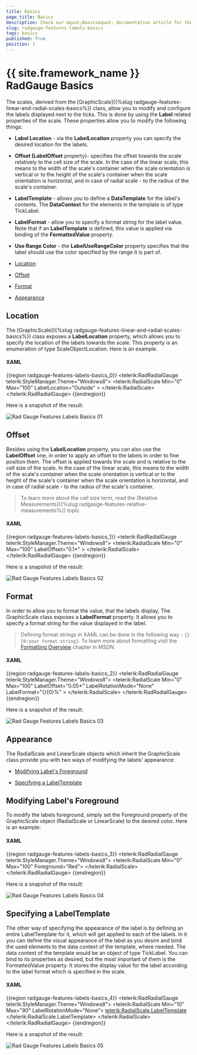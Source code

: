 ```yaml
---
title: Basics
page_title: Basics
description: Check our &quot;Basics&quot; documentation article for the RadGauge {{ site.framework_name }} control.
slug: radgauge-features-labels-basics
tags: basics
published: True
position: 1
---
```


# {{ site.framework_name }} RadGauge Basics

The scales, derived from the [GraphicScale]({%slug radgauge-features-linear-and-radial-scales-basics%}) class, allow you to modify and configure the labels displayed next to the ticks.
        This is done by using the __Label__ related properties of the scale. These properties allow you to modify the following things:

* __Label Location__ - via the __LabelLocation__ property you can specify the desired location for the labels.

* __Offset (LabelOffset__ property)- specifies the offset towards the scale relatively to the cell size of the scale. In the case of the linear scale, this means to the width of the scale's container when the scale orientation
            is vertical or to the height of the scale's container when the scale orientation is horizontal, and in case of radial scale - to the radius of the scale's container.

* __LabelTemplate__ - allows you to define a __DataTemplate__ for the label's contents. The __DataContext__ for the elements in the template is of type TickLabel.

* __LabelFormat__ - allow you to specify a format string for the label value. Note that if an __LabelTemplate__ is defined, this value is applied via binding of the __FormattedValue__ property.

* __Use Range Color__ - the __LabelUseRangeColor__ property specifies that the label should use the color specified by the range it is part of.

* [Location](#location)

* [Offset](#offset)

* [Format](#format)

* [Appearance](#appearance)

## Location

The [GraphicScale]({%slug radgauge-features-linear-and-radial-scales-basics%}) class exposes a __LabelLocation__ property, which allows you to specify the location of the labels towards the scale. This property is an enumeration of type ScaleObjectLocation. Here is an example.

#### __XAML__
{{region radgauge-features-labels-basics_0}}
	<telerik:RadRadialGauge telerik:StyleManager.Theme="Windows8">
	    <telerik:RadialScale
	                    Min="0"
	                    Max="100"
	                    LabelLocation="Outside" >
	    </telerik:RadialScale>
	</telerik:RadRadialGauge>
{{endregion}}

Here is a snapshot of the result:

![Rad Gauge Features Labels Basics 01](images/RadGauge_Features_Labels_Basics_01.PNG)

## Offset

Besides using the __LabelLocation__ property, you can also use the __LabelOffset__ one, in order to apply an offset to the labels in order to fine position them. The offset is applied towards the scale and is relative to the cell size of the scale. In the case of the linear scale, this means to the width of the scale's container when the scale orientation is vertical or to the height of the scale's container when the scale orientation is horizontal, and in case of radial scale - to the radius of the scale's container.

>To learn more about the cell size term, read the [Relative Measurements]({%slug radgauge-features-relative-measurements%}) topic.

#### __XAML__
{{region radgauge-features-labels-basics_1}}
	<telerik:RadRadialGauge telerik:StyleManager.Theme="Windows8">
	    <telerik:RadialScale
	                    Min="0"
	                    Max="100"
	                    LabelOffset="0.1*" >
	    </telerik:RadialScale>
	</telerik:RadRadialGauge>
{{endregion}}

Here is a snapshot of the result:

![Rad Gauge Features Labels Basics 02](images/RadGauge_Features_Labels_Basics_02.PNG)

## Format

In order to allow you to format the value, that the labels display, The GraphicScale class exposes a __LabelFormat__ property. It allows you to specify a format string for the value displayed in the label.

>Defining format strings in XAML can be done in the following way - `{} {0:your format string}`. To learn more about formatting visit the [Formatting Overview](http://msdn.microsoft.com/en-us/library/26etazsy.aspx) chapter in MSDN.

#### __XAML__
{{region radgauge-features-labels-basics_2}}
	<telerik:RadRadialGauge telerik:StyleManager.Theme="Windows8">
	    <telerik:RadialScale
	                    Min="0"
	                    Max="100"
	                    LabelOffset="0.05*"
	                    LabelRotationMode="None"
	                    LabelFormat="{}{0}%" >
	    </telerik:RadialScale>
	</telerik:RadRadialGauge>
{{endregion}}

Here is a snapshot of the result:

![Rad Gauge Features Labels Basics 03](images/RadGauge_Features_Labels_Basics_03.PNG)

## Appearance

The RadialScale and LinearScale objects which inherit the GraphicScale class provide you with two ways of modifying the labels' appearance:

* [Modifying Label's Foreground](#modifying-labels-foreground)

* [Specifying a LabelTemplate](#specifying-a-labeltemplate)

## Modifying Label's Foreground

To modify the labels foreground, simply set the Foreground property of the GraphicScale object (RadialScale or LinearScale) to the desired color. Here is an example:

#### __XAML__
{{region radgauge-features-labels-basics_3}}
	<telerik:RadRadialGauge telerik:StyleManager.Theme="Windows8">
	    <telerik:RadialScale
	                    Min="0"
	                    Max="100"
	                    Foreground="Red">
	    </telerik:RadialScale>
	</telerik:RadRadialGauge>
{{endregion}}

Here is a snapshot of the result:

![Rad Gauge Features Labels Basics 04](images/RadGauge_Features_Labels_Basics_04.PNG)

## Specifying a LabelTemplate

The other way of specifying the appearance of the label is by defining an entire LabelTemplate for it, which will get applied to each of the labels. In it you can define the visual appearance of the label as you desire and bind the used elements to the data context of the template, where needed. The data context of the template would be an object of type TickLabel. You can bind to its properties as desired, but the most important of them is the FormattedValue property. It stores the display value for the label according to the label format which is specified in the scale.

#### __XAML__
{{region radgauge-features-labels-basics_4}}
	<telerik:RadRadialGauge telerik:StyleManager.Theme="Windows8">
	    <telerik:RadialScale Min="10"
	                         Max="90"
	                         LabelRotationMode="None">
	            <telerik:RadialScale.LabelTemplate>
	                <DataTemplate>
	                    <Border BorderBrush="#FF606060" 
	                            BorderThickness="1"
	                            CornerRadius="10"
	                            Width="20"
	                            Height="20">
	                        <TextBlock HorizontalAlignment="Center"
	                                   VerticalAlignment="Center"
	                                   FontFamily="{Binding FontFamily}"
	                                   FontSize="{Binding FontSize}"
	                                   FontStretch="{Binding FontStretch}"
	                                   FontStyle="{Binding FontStyle}"
	                                   FontWeight="{Binding FontWeight}"
	                                   Foreground="{Binding Foreground}"
	                                   Text="{Binding FormattedValue}" />
	                    </Border>
	                </DataTemplate>
	            </telerik:RadialScale.LabelTemplate>
	        </telerik:RadialScale>
	</telerik:RadRadialGauge>
{{endregion}}

Here is a snapshot of the result:

![Rad Gauge Features Labels Basics 05](images/RadGauge_Features_Labels_Basics_05.PNG)